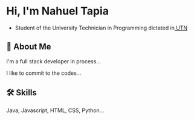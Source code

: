 
# Hi, I'm Nahuel Tapia






- Student of the University Technician in Programming dictated in[ UTN](https://www.frsr.utn.edu.ar/)






## 🚀 About Me

I'm a full stack developer in process...

I like to commit to the codes...


## 🛠 Skills
Java, Javascript, HTML, CSS, Python...

